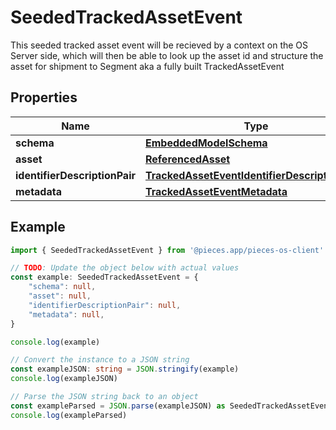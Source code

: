 
# SeededTrackedAssetEvent

This seeded tracked asset event will be recieved by a context on the OS Server side, which will then be able to look up the asset id and structure the asset for shipment to Segment aka a fully built TrackedAssetEvent

## Properties

Name | Type
------------ | -------------
**schema** | [**EmbeddedModelSchema**](EmbeddedModelSchema)
**asset** | [**ReferencedAsset**](ReferencedAsset)
**identifierDescriptionPair** | [**TrackedAssetEventIdentifierDescriptionPairs**](TrackedAssetEventIdentifierDescriptionPairs)
**metadata** | [**TrackedAssetEventMetadata**](TrackedAssetEventMetadata)

## Example

```typescript
import { SeededTrackedAssetEvent } from '@pieces.app/pieces-os-client'

// TODO: Update the object below with actual values
const example: SeededTrackedAssetEvent = {
    "schema": null,
    "asset": null,
    "identifierDescriptionPair": null,
    "metadata": null,
}

console.log(example)

// Convert the instance to a JSON string
const exampleJSON: string = JSON.stringify(example)
console.log(exampleJSON)

// Parse the JSON string back to an object
const exampleParsed = JSON.parse(exampleJSON) as SeededTrackedAssetEvent
console.log(exampleParsed)
```


